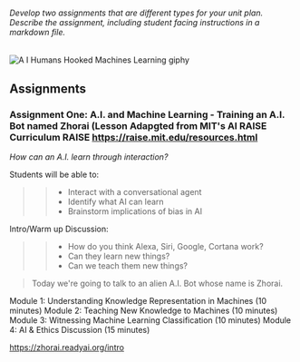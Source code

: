 
###### Develop two assignments that are different types for your unit plan. Describe the assignment, including student facing instructions in a markdown file. 
![A I Humans Hooked Machines Learning giphy](https://user-images.githubusercontent.com/17364335/196319851-ebce862f-4632-4744-9538-e42f157c8545.gif)

## Assignments 

### Assignment One: A.I. and Machine Learning - Training an A.I. Bot named Zhorai (Lesson Adapgted from MIT's AI RAISE Curriculum RAISE https://raise.mit.edu/resources.html

*How can an A.I. learn through interaction?*

Students will be able to:
>> - Interact with a conversational agent
>> - Identify what AI can learn
>> - Brainstorm implications of bias in AI


Intro/Warm up Discussion: 
>> - How do you think Alexa, Siri, Google, Cortana work? 
>> - Can they learn new things? 
>> - Can we teach them new things? 


>Today we're going to talk to an alien A.I. Bot whose name is Zhorai.

Module 1: Understanding Knowledge Representation in Machines (10 minutes)
Module 2: Teaching New Knowledge to Machines (10 minutes)
Module 3: Witnessing Machine Learning Classification (10 minutes)
Module 4: AI & Ethics Discussion (15 minutes)

https://zhorai.readyai.org/intro
